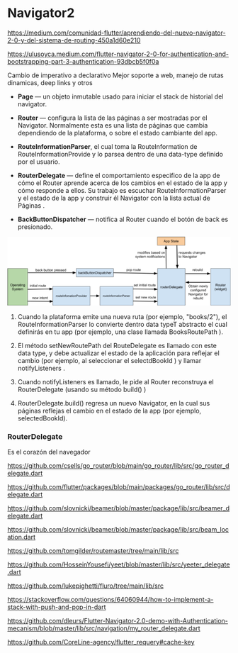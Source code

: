 # Navigator2

https://medium.com/comunidad-flutter/aprendiendo-del-nuevo-navigator-2-0-y-del-sistema-de-routing-450a1d60e210

https://ulusoyca.medium.com/flutter-navigator-2-0-for-authentication-and-bootstrapping-part-3-authentication-93dbcb5f0f0a

Cambio de imperativo a declarativo
Mejor soporte a web, manejo de rutas dinamicas, deep links y otros

- **Page** — un objeto inmutable usado para iniciar el stack de historial del navigator.

- **Router** — configura la lista de las páginas a ser mostradas por el Navigator. Normalmente esta es una lista de páginas que cambia dependiendo de la plataforma, o sobre el estado cambiante del app.
  
- **RouteInformationParser**, el cual toma la RouteInformation de RouteInformationProvide y lo parsea dentro de una data-type definido por el usuario.

- **RouterDelegate** — define el comportamiento especifico de la app de cómo el Router aprende acerca de los cambios en el estado de la app y cómo responde a ellos. Su trabajo es escuchar RouteInformationParser y el estado de la app y construir él Navigator con la lista actual de Páginas .

- **BackButtonDispatcher** — notifica al Router cuando el botón de back es presionado.

![](images/1-navigator.png)

1. Cuando la plataforma emite una nueva ruta (por ejemplo, "books/2"), el RouteInformationParser lo convierte dentro data typeT abstracto el cual definirás en tu app (por ejemplo, una clase llamada BooksRoutePath ).
   
2. El método setNewRoutePath del RouteDelegate es llamado con este data type, y debe actualizar el estado de la aplicación para reflejar el cambio (por ejemplo, al seleccionar el selectdBookId ) y llamar notifyListeners .

3. Cuando notifyListeners es llamado, le pide al Router reconstruya el RouterDelegate (usando su método build() )

4. RouterDelegate.build() regresa un nuevo Navigator, en la cual sus páginas reflejas el cambio en el estado de la app (por ejemplo, selectedBookId).


### RouterDelegate
Es el corazón del navegador


https://github.com/csells/go_router/blob/main/go_router/lib/src/go_router_delegate.dart

https://github.com/flutter/packages/blob/main/packages/go_router/lib/src/delegate.dart


https://github.com/slovnicki/beamer/blob/master/package/lib/src/beamer_delegate.dart


https://github.com/slovnicki/beamer/blob/master/package/lib/src/beam_location.dart


https://github.com/tomgilder/routemaster/tree/main/lib/src


https://github.com/HosseinYousefi/yeet/blob/master/lib/src/yeeter_delegate.dart


https://github.com/lukepighetti/fluro/tree/main/lib/src


https://stackoverflow.com/questions/64060944/how-to-implement-a-stack-with-push-and-pop-in-dart


https://github.com/dleurs/Flutter-Navigator-2.0-demo-with-Authentication-mecanism/blob/master/lib/src/navigation/my_router_delegate.dart



https://github.com/CoreLine-agency/flutter_requery#cache-key